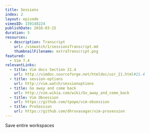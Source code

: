 ```yaml
---
title: Sessions
index: 2
layout: episode
vimeoID: 159148224
publishDate: 2016-03-15
duration: 5
resources:
  - description: Transcript
    url: /vimwatch/1/sessionsTranscript.md
    thumbnailFilename: extraTranscript.png
featured:
  - Vim 7.4
relevantLinks:
  - title: Vim docs Section 21.4
    url: http://vimdoc.sourceforge.net/htmldoc/usr_21.html#21.4
  - title: session-options
    url: http://vim.watch/sessionoptions
  - title: Go away and come back
    url: http://vim.wikia.com/wiki/Go_away_and_come_back
  - title: Vim Obsession
    url: https://github.com/tpope/vim-obsession
  - title: ProSession
    url: https://github.com/dhruvasagar/vim-prosession
---
```

Save entire workspaces
